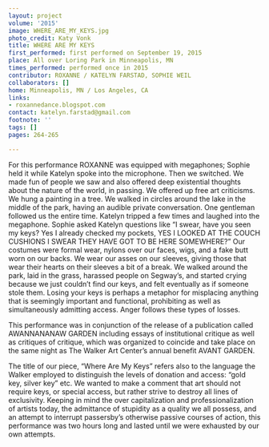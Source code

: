 ```yaml
---
layout: project
volume: '2015'
image: WHERE_ARE_MY_KEYS.jpg
photo_credit: Katy Vonk
title: WHERE ARE MY KEYS
first_performed: first performed on September 19, 2015
place: All over Loring Park in Minneapolis, MN
times_performed: performed once in 2015
contributor: ROXANNE / KATELYN FARSTAD, SOPHIE WEIL
collaborators: []
home: Minneapolis, MN / Los Angeles, CA
links:
- roxannedance.blogspot.com
contact: katelyn.farstad@gmail.com
footnote: ''
tags: []
pages: 264-265

---
```


For this performance ROXANNE was equipped with megaphones; Sophie held it while Katelyn spoke into the microphone. Then we switched. We made fun of people we saw and also offered deep existential thoughts about the nature of the world, in passing. We offered up free art criticisms. We hung a painting in a tree. We walked in circles around the lake in the middle of the park, having an audible private conversation. One gentleman followed us the entire time. Katelyn tripped a few times and laughed into the megaphone. Sophie asked Katelyn questions like “I swear, have you seen my keys? Yes I already checked my pockets, YES I LOOKED AT THE COUCH CUSHIONS I SWEAR THEY HAVE GOT TO BE HERE SOMEWHERE?” Our costumes were formal wear, nylons over our faces, wigs, and a fake butt worn on our backs. We wear our asses on our sleeves, giving those that wear their hearts on their sleeves a bit of a break. We walked around the park, laid in the grass, harassed people on Segway’s, and started crying because we just couldn’t find our keys, and felt eventually as if someone stole them. Losing your keys is perhaps a metaphor for misplacing anything that is seemingly important and functional, prohibiting as well as simultaneously admitting access. Anger follows these types of losses.

This performance was in conjunction of the release of a publication called AWANNANANAW GARDEN including essays of institutional critique as well as critiques of critique, which was organized to coincide and take place on the same night as The Walker Art Center’s annual benefit AVANT GARDEN.

The title of our piece, “Where Are My Keys” refers also to the language the Walker employed to distinguish the levels of donation and access: “gold key, silver key” etc. We wanted to make a comment that art should not require keys, or special access, but rather strive to destroy all lines of exclusivity. Keeping in mind the over capitalization and professionalization of artists today, the admittance of stupidity as a quality we all possess, and an attempt to interrupt passersby’s otherwise passive courses of action, this performance was two hours long and lasted until we were exhausted by our own attempts.
